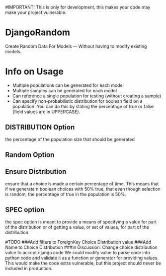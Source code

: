 #IMPORTANT!
This is only for development, this makes your code may make your 
project vulnerable.

# DjangoRandom
Create Random Data For Models -- Without having to modify existing models.


# Info on Usage
- Multiple populations can be generated for each model
- Multiple samples can be generated for each model
- Can reference a single population for testing (without creating a sample)
- Can specify non-probabilistic distribution for boolean field on a population. You can do this by stating the percentage of true or false (field values are in UPPERCASE).

## DISTRIBUTION Option
the percentage of the population size that should be generated

## Random Option

## Ensure Distribution
ensure that a choice is made a certain percentage of time. This means that if we
generate n boolean choices with 50% true, that even though selection is random, 
the percentage of true in the population is 50%.

## SPEC option
the spec option is meant to provide a means of specifying a value for part of 
the distribution or of getting a value, or set of values, for part of the 
distribution

#TODO
###Add filters to ForeignKey Choice Distribution value
###Add Name to Choice Distribution
###In Discussion: Change choice distribution value to accept django code
We could modify value to parse code into python code and validate it as
a function or generator for providing values. This would make the code 
extra vulnerable, but this project should never be included in production.
